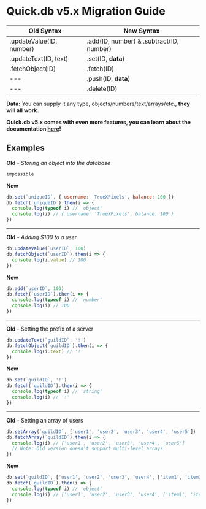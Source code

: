# Quick.db v5.x Migration Guide

| Old Syntax | New Syntax |
| ------ | ------ |
|.updateValue(ID, number) | .add(ID, number) & .subtract(ID, number) |
|.updateText(ID, text) | .set(ID, **data**) |
|.fetchObject(ID) | .fetch(ID) |
| --- | .push(ID, **data**) |
| --- | .delete(ID) |

**Data:** You can supply it any type, objects/numbers/text/arrays/etc., **they will all work.**

**Quick.db v5.x comes with even more features, you can learn about the documentation [here](https://www.npmjs.com/package/quick.db)!**

## Examples

**Old** - *Storing an object into the database*
```js
impossible
```

**New**
```js
db.set(`uniqueID`, { username: 'TrueXPixels', balance: 100 })
db.fetch(`uniqueID`).then(i => {
  console.log(typeof i) // 'object'
  console.log(i) // { username: 'TrueXPixels', balance: 100 }
})
```

---

**Old** - *Adding $100 to a user*
```js
db.updateValue(`userID`, 100)
db.fetchObject(`userID`).then(i => {
  console.log(i.value) // 100
})
```

**New**
```js
db.add(`userID`, 100)
db.fetch(`userID`).then(i => {
  console.log(typeof i) // 'number'
  console.log(i) // 100
})
```

---

**Old** - Setting the prefix of a server
```js
db.updateText(`guildID`, '!')
db.fetchObject(`guildID`).then(i => {
  console.log(i.text) // '!'
})
```

**New**
```js
db.set(`guildID`, '!')
db.fetch(`guildID`).then(i => {
  console.log(typeof i) // 'string'
  console.log(i) // '!'
})
```

---

**Old** - Setting an array of users
```js
db.setArray(`guildID`, ['user1', 'user2', 'user3', 'user4', 'user5'])
db.fetchArray(`guildID`).then(i => {
  console.log(i) // ['user1', 'user2', 'user3', 'user4', 'user5'] 
  // Note: Old version doesn't support multi-level arrays
})
```

**New**
```js
db.set(`guildID`, ['user1', 'user2', 'user3', 'user4', ['item1', 'item2', 'item3']])
db.fetch(`guildID`).then(i => {
  console.log(typeof i) // 'object'
  console.log(i) // ['user1', 'user2', 'user3', 'user4', ['item1', 'item2', 'item3']]
})
